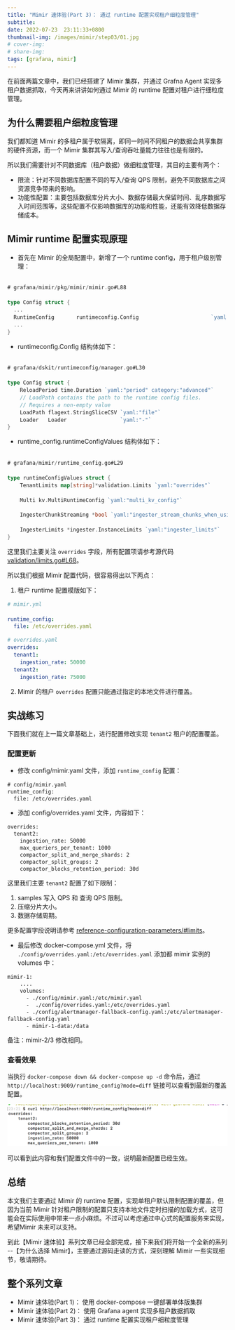 ```yaml
---
title: "Mimir 速体验(Part 3)： 通过 runtime 配置实现租户细粒度管理"
subtitle: 
date: 2022-07-23  23:11:33+0800
thumbnail-img: /images/mimir/step03/01.jpg
# cover-img: 
# share-img: 
tags: [grafana, mimir]
---
```


在前面两篇文章中，我们已经搭建了 Mimir 集群，并通过 Grafna Agent 实现多租户数据抓取，今天再来讲讲如何通过 Mimir 的 runtime 配置对租户进行细粒度管理。

## 为什么需要租户细粒度管理

我们都知道 Mimir 的多租户属于软隔离，即同一时间不同租户的数据会共享集群的硬件资源，而一个 Mimir 集群其写入/查询吞吐量能力往往也是有限的。

所以我们需要针对不同数据库（租户数据）做细粒度管理，其目的主要有两个：

- 限流：针对不同数据库配置不同的写入/查询 QPS 限制，避免不同数据库之间资源竞争带来的影响。
- 功能性配置：主要包括数据库分片大小、数据存储最大保留时间、乱序数据写入时间范围等，这些配置不仅影响数据库的功能和性能，还能有效降低数据存储成本。

## Mimir runtime 配置实现原理

- 首先在 Mimir 的全局配置中，新增了一个 runtime config，用于租户级别管理：

```go

# grafana/mimir/pkg/mimir/mimir.go#L88

type Config struct {
  ...
  RuntimeConfig       runtimeconfig.Config                       `yaml:"runtime_config"`
  ...
}
```

- runtimeconfig.Config 结构体如下：

```go

# grafana/dskit/runtimeconfig/manager.go#L30

type Config struct {
	ReloadPeriod time.Duration `yaml:"period" category:"advanced"`
	// LoadPath contains the path to the runtime config files.
	// Requires a non-empty value
	LoadPath flagext.StringSliceCSV `yaml:"file"`
	Loader   Loader                 `yaml:"-"`
}
```

- runtime_config.runtimeConfigValues 结构体如下：

```go

# grafana/mimir/runtime_config.go#L29

type runtimeConfigValues struct {
	TenantLimits map[string]*validation.Limits `yaml:"overrides"`

	Multi kv.MultiRuntimeConfig `yaml:"multi_kv_config"`

	IngesterChunkStreaming *bool `yaml:"ingester_stream_chunks_when_using_blocks"`

	IngesterLimits *ingester.InstanceLimits `yaml:"ingester_limits"`
}
```

这里我们主要关注 `overrides` 字段，所有配置项请参考源代码 [validation/limits.go#L68](https://github.com/grafana/mimir/blob/main/pkg/util/validation/limits.go#L68)。

所以我们根据 Mimir 配置代码，很容易得出以下两点：

1. 租户 runtime 配置模版如下：

```yaml
# mimir.yml

runtime_config:
  file: /etc/overrides.yaml
```

```yaml
# overrides.yaml
overrides:
  tenant1:
    ingestion_rate: 50000
  tenant2:
    ingestion_rate: 75000
```

2. Mimir 的租户 `overrides` 配置只能通过指定的本地文件进行覆盖。

## 实战练习

下面我们就在上一篇文章基础上，进行配置修改实现 `tenant2` 租户的配置覆盖。

### 配置更新

- 修改 config/mimir.yaml 文件，添加 `runtime_config` 配置：

```
# config/mimir.yaml
runtime_config:
  file: /etc/overrides.yaml
```

- 添加 config/overrides.yaml 文件，内容如下：

```
overrides:
  tenant2:
    ingestion_rate: 50000
    max_queriers_per_tenant: 1000
    compactor_split_and_merge_shards: 2
    compactor_split_groups: 2
    compactor_blocks_retention_period: 30d
```

这里我们主要 `tenant2` 配置了如下限制：

1. samples 写入 QPS 和 查询 QPS 限制。
2. 压缩分片大小。
3. 数据存储周期。

更多配置字段说明请参考 [reference-configuration-parameters/#limits](https://grafana.com/docs/mimir/latest/operators-guide/configuring/reference-configuration-parameters/#limits)。

- 最后修改 docker-compose.yml 文件，将 `./config/overrides.yaml:/etc/overrides.yaml` 添加都 mimir 实例的 volumes 中：

```
mimir-1:
    ....
    volumes:
      - ./config/mimir.yaml:/etc/mimir.yaml
      -  ./config/overrides.yaml:/etc/overrides.yaml
      - ./config/alertmanager-fallback-config.yaml:/etc/alertmanager-fallback-config.yaml
      - mimir-1-data:/data
```

备注：mimir-2/3 修改相同。

### 查看效果

当执行 `docker-compose down && docker-compose up -d` 命令后，通过 `http://localhost:9009/runtime_config?mode=diff` 链接可以查看到最新的覆盖配置。

![image](/images/mimir/step03/01.jpg)

可以看到此内容和我们配置文件中的一致，说明最新配置已经生效。

## 总结

本文我们主要通过 Mimir 的 runtime 配置，实现单租户默认限制配置的覆盖，但因为当前 Mimir 针对租户限制的配置只支持本地文件定时扫描的加载方式，这可能会在实际使用中带来一点小麻烦。不过可以考虑通过中心式的配置服务来实现，希望Mimir 未来可以支持。 

到此【Mimir 速体验】系列文章已经全部完成，接下来我们将开始一个全新的系列 --【为什么选择 Mimir】，主要通过源码走读的方式，深刻理解 Mimir 一些实现细节，敬请期待。 

## 整个系列文章

- Mimir 速体验(Part 1)： 使用 docker-compose 一键部署单体版集群
- Mimir 速体验(Part 2)： 使用 Grafana agent 实现多租户数据抓取
- Mimir 速体验(Part 3)： 通过 runtime 配置实现租户细粒度管理
